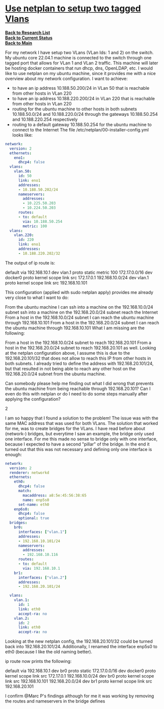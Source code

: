 # **[Use netplan to setup two tagged Vlans](research/m_z/virtualization/networking/vlan/questions/vlan_subinterfaces.md)**

**[Back to Research List](../../../../../../research_list.md)**\
**[Back to Current Status](../../../../../../../development/status/weekly/current_status.md)**\
**[Back to Main](../../../../../../../README.md)**

For my network I have setup two VLans (VLan Ids: 1 and 2) on the switch. My ubuntu core 22.04.1 machine is connected to the switch through one tagged port that allows for VLan 1 and VLan 2 traffic. This machine will later be hosting docker containers that run dhcp, dns, OpenLDAP, etc. I would like to use netplan on my ubuntu machine, since it provides me with a nice overview about my network configuration. I want to achieve:

- to have an ip address 10.188.50.200/24 in VLan 50 that is reachable from other hosts in VLan 220
- to have an ip address 10.188.220.200/24 in VLan 220 that is reachable from other hosts in VLan 220
- routing for the ubuntu machine to other hosts in both subnets 10.188.50.0/24 and 10.188.220.0/24 through the gateways 10.188.50.254 and 10.188.220.254 respectively
- routing to a default gateway 10.188.50.254 for the ubuntu machine to connect to the Internet
The file /etc/netplan/00-installer-config.yml looks like:

```yaml
network:
  version: 2
  ethernets:
    eno1:
      dhcp4: false
  vlans:
    vlan.50:
      id: 50
      link: eno1
      addresses:
      - 10.188.50.202/24
      nameservers:
        addresses:
        - 10.225.50.203
        - 10.224.50.203
      routes:
      - to: default
        via: 10.188.50.254
        metric: 100
  vlans:
    vlan.220:
      id: 220
      link: eno1
      addresses:
      - 10.188.220.202/32
```

The output of ip route is:

default via 192.168.10.1 dev vlan.1 proto static metric 100
172.17.0.0/16 dev docker0 proto kernel scope link src 172.17.0.1
192.168.10.0/24 dev vlan.1 proto kernel scope link src 192.168.10.101

This configuration (applied with sudo netplan apply) provides me already very close to what I want to do:

From the ubuntu machine I can
ssh into a machine on the 192.168.10.0/24 subnet
ssh into a machine on the 192.168.20.0/24 subnet
reach the Internet
From a host in the 192.168.10.0/24 subnet I can reach the ubuntu machine through 192.168.10.101
From a host in the 192.168.20.0/24 subnet I can reach the ubuntu machine through 192.168.10.101
What I am missing are the following:

From a host in the 192.168.10.0/24 subnet to reach 192.168.20.101
From a host in the 192.168.20.0/24 subnet to reach 192.168.20.101 as well.
Looking at the netplan configuration above, I assume this is due to the 192.168.20.101/32 that does not allow to reach this IP from other hosts in both subnets. I already tried to define the address with 192.168.20.101/24, but that resulted in not being able to reach any other host on the 192.168.20.0/24 subnet from the ubuntu machine.

Can somebody please help me finding out what I did wrong that prevents the ubuntu machine from being reachable through 192.168.20.101? Can I even do this with netplan or do I need to do some steps manually after applying the configuration?

2

I am so happy that I found a solution to the problem! The issue was with the same MAC address that was used for both VLans. The solution that worked for me, was to create bridges for the VLans. I have read before about (network-) bridges, but everytime I saw an example, the bridge only used one interface. For me this made no sense to bridge only with one interface, because I expected to have a second "pillar" of the bridge. In the end it turned out that this was not necessary and defining only one interface is enough:

```yaml
network:
  version: 2
  renderer: networkd
  ethernets:
    eth0:
      dhcp4: false
      match:
        macaddress: a8:5e:45:56:38:65
        name: enp5s0
      set-name: eth0
    enp6s0:
      dhcp4: false
      optional: true
  bridges:
    br0:
      interfaces: ["vlan.1"]
      addresses:
      - 192.168.10.101/24
      nameservers:
        addresses:
        - 192.168.10.116
      routes:
      - to: default
        via: 192.168.10.1
    br1:
      interfaces: ["vlan.2"]
      addresses:
      - 192.168.20.101/24

  vlans:
    vlan.1:
      id: 1
      link: eth0
      accept-ra: no
    vlan.2:
      id: 2
      link: eth0
      accept-ra: no
```

Looking at the new netplan config, the 192.168.20.101/32 could be turned back into 192.168.20.101/24. Additionally, I renamed the interface enp5s0 to eth0 (because I like the old naming better).

ip route now prints the following:

default via 192.168.10.1 dev br0 proto static
172.17.0.0/16 dev docker0 proto kernel scope link src 172.17.0.1
192.168.10.0/24 dev br0 proto kernel scope link src 192.168.10.101
192.168.20.0/24 dev br1 proto kernel scope link src 192.168.20.101

I confirm @Marc P's findings although for me it was working by removing the routes and nameservers in the bridge defines

